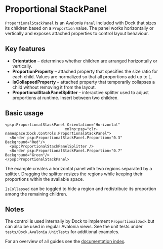 # Proportional StackPanel

`ProportionalStackPanel` is an Avalonia `Panel` included with Dock that sizes its children based on a `Proportion` value. The panel works horizontally or vertically and exposes attached properties to control layout behaviour.

## Key features

- **Orientation** – determines whether children are arranged horizontally or vertically.
- **ProportionProperty** – attached property that specifies the size ratio for each child. Values are normalized so that all proportions add up to `1`.
- **IsCollapsedProperty** – attached property that temporarily collapses a child without removing it from the layout.
- **ProportionalStackPanelSplitter** – interactive splitter used to adjust proportions at runtime. Insert between two children.

## Basic usage

```xaml
<psp:ProportionalStackPanel Orientation="Horizontal"
                           xmlns:psp="clr-namespace:Dock.Controls.ProportionalStackPanel">
  <Border psp:ProportionalStackPanel.Proportion="0.3" Background="Red"/>
  <psp:ProportionalStackPanelSplitter />
  <Border psp:ProportionalStackPanel.Proportion="0.7" Background="Green"/>
</psp:ProportionalStackPanel>
```

The example creates a horizontal panel with two regions separated by a splitter. Dragging the splitter resizes the regions while keeping their proportions within the available space.

`IsCollapsed` can be toggled to hide a region and redistribute its proportion among the remaining children.

## Notes

The control is used internally by Dock to implement `ProportionalDock` but can also be used in regular Avalonia views. See the unit tests under `tests/Dock.Avalonia.UnitTests` for additional examples.

For an overview of all guides see the [documentation index](README.md).
